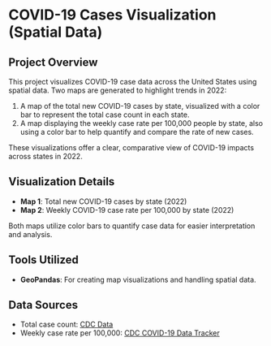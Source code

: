 # COVID-19 Cases Visualization (Spatial Data)

## Project Overview
This project visualizes COVID-19 case data across the United States using spatial data. Two maps are generated to highlight trends in 2022:
1. A map of the total new COVID-19 cases by state, visualized with a color bar to represent the total case count in each state.
2. A map displaying the weekly case rate per 100,000 people by state, also using a color bar to help quantify and compare the rate of new cases.

These visualizations offer a clear, comparative view of COVID-19 impacts across states in 2022.

## Visualization Details
- **Map 1**: Total new COVID-19 cases by state (2022)
- **Map 2**: Weekly COVID-19 case rate per 100,000 by state (2022)
  
Both maps utilize color bars to quantify case data for easier interpretation and analysis.

## Tools Utilized
- **GeoPandas**: For creating map visualizations and handling spatial data.

## Data Sources
- Total case count: [CDC Data](https://data.cdc.gov/Case-Surveillance/Weekly-United-States-COVID-19-Cases-and-Deaths-by-/pwn4-m3yp/data)
- Weekly case rate per 100,000: [CDC COVID-19 Data Tracker](https://covid.cdc.gov/covid-data-tracker/#cases_newcaserateper100k)

